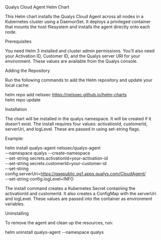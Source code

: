 Qualys Cloud Agent Helm Chart

This Helm chart installs the Qualys Cloud Agent across all nodes in a Kubernetes cluster using a DaemonSet. 
It deploys a privileged container that mounts the host filesystem and installs the agent directly onto each node.

Prerequisites

You need Helm 3 installed and cluster admin permissions. 
You'll also need your Activation ID, Customer ID, and the Qualys server URI for your environment. These values are available from the Qualys console.

Adding the Repository

Run the following commands to add the Helm repository and update your local cache:

helm repo add nelssec https://nelssec.github.io/helm-charts  
helm repo update

Installation

The chart will be installed in the qualys namespace. 
It will be created if it doesn't exist. The install requires four values: activationId, customerId, serverUri, and logLevel. 
These are passed in using set-string flags.

Example:

helm install qualys-agent nelssec/qualys-agent \
  --namespace qualys --create-namespace \
  --set-string secrets.activationId=your-activation-id \
  --set-string secrets.customerId=your-customer-id \
  --set-string config.serverUri=https://qagpublic.qg1.apps.qualys.com/CloudAgent/ \
  --set-string config.logLevel=INFO

The install command creates a Kubernetes Secret containing the activationId and customerId. 
It also creates a ConfigMap with the serverUri and logLevel. 
These values are passed into the container as environment variables.

Uninstalling

To remove the agent and clean up the resources, run:

helm uninstall qualys-agent --namespace qualys
